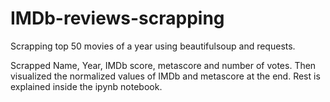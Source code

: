 # IMDb-reviews-scrapping
Scrapping top 50 movies of a year using beautifulsoup and requests.

Scrapped Name, Year, IMDb score, metascore and number of votes. Then visualized the normalized values of IMDb and metascore at the end. Rest is explained inside the ipynb notebook. 
